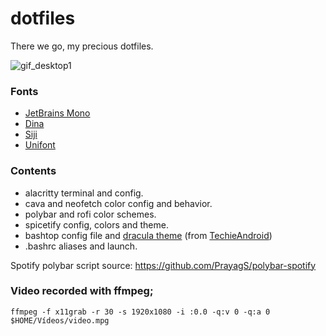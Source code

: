 # dotfiles
There we go, my precious dotfiles.

![gif_desktop1](https://user-images.githubusercontent.com/48527821/103911908-ea732380-5106-11eb-83c0-a04d829ed100.gif)

### Fonts
- [JetBrains Mono](https://www.jetbrains.com/es-es/lp/mono/)
- [Dina](https://www.dcmembers.com/jibsen/download/61/)
- [Siji](https://github.com/stark/siji)
- [Unifont](https://fontlibrary.org/en/font/gnu-unifont)

### Contents
- alacritty terminal and config.<br>
- cava and neofetch color config and behavior.<br>
- polybar and rofi color schemes.<br>
- spicetify config, colors and theme.<br>
- bashtop config file and [dracula theme](https://github.com/TechieAndroid/bashtop) (from [TechieAndroid](https://github.com/TechieAndroid))<br>
- .bashrc aliases and launch.<br>

Spotify polybar script source: https://github.com/PrayagS/polybar-spotify

### Video recorded with ffmpeg;
```
ffmpeg -f x11grab -r 30 -s 1920x1080 -i :0.0 -q:v 0 -q:a 0 $HOME/Vídeos/video.mpg
```
